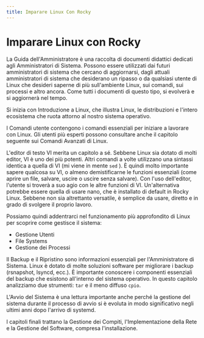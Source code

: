 ```yaml
---
title: Imparare Linux Con Rocky
---
```


# Imparare Linux con Rocky

La Guida dell'Amministratore è una raccolta di documenti didattici dedicati agli Amministratori di Sistema. Possono essere utilizzati dai futuri amministratori di sistema che cercano di aggiornarsi, dagli attuali amministratori di sistema che desiderano un ripasso o da qualsiasi utente di Linux che desideri saperne di più sull'ambiente Linux, sui comandi, sui processi e altro ancora. Come tutti i documenti di questo tipo, si evolverà e si aggiornerà nel tempo.

Si inizia con Introduzione a Linux, che illustra Linux, le distribuzioni e l'intero ecosistema che ruota attorno al nostro sistema operativo.

I Comandi utente contengono i comandi essenziali per iniziare a lavorare con Linux. Gli utenti più esperti possono consultare anche il capitolo seguente sui Comandi Avanzati di Linux.

L'editor di testo VI merita un capitolo a sé. Sebbene Linux sia dotato di molti editor, VI è uno dei più potenti. Altri comandi a volte utilizzano una sintassi identica a quella di VI (mi viene in mente `sed` ). È quindi molto importante sapere qualcosa su VI, o almeno demistificarne le funzioni essenziali (come aprire un file, salvare, uscire o uscire senza salvare). Con l'uso dell'editor, l'utente si troverà a suo agio con le altre funzioni di VI. Un'alternativa potrebbe essere quella di usare nano, che è installato di default in Rocky Linux. Sebbene non sia altrettanto versatile, è semplice da usare, diretto e in grado di svolgere il proprio lavoro.

Possiamo quindi addentrarci nel funzionamento più approfondito di Linux per scoprire come gestisce il sistema:

* Gestione Utenti
* File Systems
* Gestione dei Processi

Il Backup e il Ripristino sono informazioni essenziali per l'Amministratore di Sistema. Linux è dotato di molte soluzioni software per migliorare i backup (rsnapshot, lsyncd, ecc.). È importante conoscere i componenti essenziali del backup che esistono all'interno del sistema operativo. In questo capitolo analizziamo due strumenti: `tar` e il meno diffuso `cpio`.

L'Avvio del Sistema è una lettura importante anche perché la gestione del sistema durante il processo di avvio si è evoluta in modo significativo negli ultimi anni dopo l'arrivo di systemd.


I capitoli finali trattano la Gestione dei Compiti, l'Implementazione della Rete e la Gestione del Software, compresa l'installazione.

